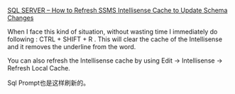 ﻿[SQL SERVER – How to Refresh SSMS Intellisense Cache to Update Schema Changes](http://blog.sqlauthority.com/2013/07/04/sql-server-how-to-refresh-ssms-intellisense-cache-to-update-schema-changes/)

When I face this kind of situation, without wasting time I immediately do following : CTRL + SHIFT + R . 
This will clear the cache of the Intellisense and it removes the underline from the word. 

You can also refresh the Intellisense cache by using Edit -> Intellisense -> Refresh Local Cache.


Sql Prompt也是这样刷新的。